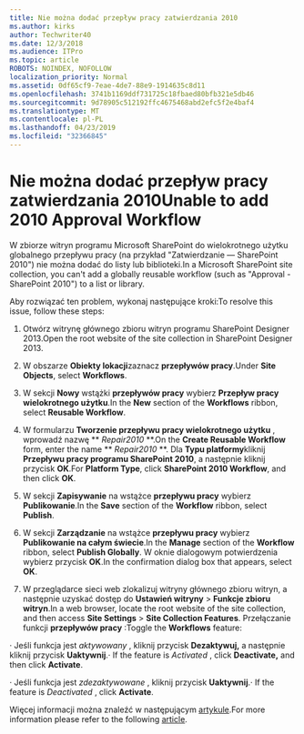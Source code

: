 ```yaml
---
title: Nie można dodać przepływ pracy zatwierdzania 2010
ms.author: kirks
author: Techwriter40
ms.date: 12/3/2018
ms.audience: ITPro
ms.topic: article
ROBOTS: NOINDEX, NOFOLLOW
localization_priority: Normal
ms.assetid: 0df65cf9-7eae-4de7-88e9-1914635c8d11
ms.openlocfilehash: 3741b1169ddf731725c18fbaed80bfb321e5db46
ms.sourcegitcommit: 9d78905c512192ffc4675468abd2efc5f2e4baf4
ms.translationtype: MT
ms.contentlocale: pl-PL
ms.lasthandoff: 04/23/2019
ms.locfileid: "32366845"
---
```

# <a name="unable-to-add-2010-approval-workflow"></a><span data-ttu-id="0f117-102">Nie można dodać przepływ pracy zatwierdzania 2010</span><span class="sxs-lookup"><span data-stu-id="0f117-102">Unable to add 2010 Approval Workflow</span></span>

<span data-ttu-id="0f117-103">W zbiorze witryn programu Microsoft SharePoint do wielokrotnego użytku globalnego przepływu pracy (na przykład "Zatwierdzanie — SharePoint 2010") nie można dodać do listy lub biblioteki.</span><span class="sxs-lookup"><span data-stu-id="0f117-103">In a Microsoft SharePoint site collection, you can't add a globally reusable workflow (such as "Approval - SharePoint 2010") to a list or library.</span></span>
  
<span data-ttu-id="0f117-104">Aby rozwiązać ten problem, wykonaj następujące kroki:</span><span class="sxs-lookup"><span data-stu-id="0f117-104">To resolve this issue, follow these steps:</span></span> 
  
1. <span data-ttu-id="0f117-105">Otwórz witrynę głównego zbioru witryn programu SharePoint Designer 2013.</span><span class="sxs-lookup"><span data-stu-id="0f117-105">Open the root website of the site collection in SharePoint Designer 2013.</span></span>
  
2. <span data-ttu-id="0f117-106">W obszarze **Obiekty lokacji**zaznacz **przepływów pracy**.</span><span class="sxs-lookup"><span data-stu-id="0f117-106">Under **Site Objects**, select **Workflows**.</span></span> 
  
3. <span data-ttu-id="0f117-107">W sekcji **Nowy** wstążki **przepływów pracy** wybierz **Przepływ pracy wielokrotnego użytku**.</span><span class="sxs-lookup"><span data-stu-id="0f117-107">In the **New** section of the **Workflows** ribbon, select **Reusable Workflow**.</span></span> 
  
4. <span data-ttu-id="0f117-108">W formularzu **Tworzenie przepływu pracy wielokrotnego użytku** , wprowadź nazwę \*\* *Repair2010* \*\*.</span><span class="sxs-lookup"><span data-stu-id="0f117-108">On the **Create Reusable Workflow** form, enter the name \*\* *Repair2010* \*\*.</span></span> <span data-ttu-id="0f117-109">Dla **Typu platformy**kliknij **Przepływu pracy programu SharePoint 2010**, a następnie kliknij przycisk **OK**.</span><span class="sxs-lookup"><span data-stu-id="0f117-109">For **Platform Type**, click **SharePoint 2010 Workflow**, and then click **OK**.</span></span> 
  
1. <span data-ttu-id="0f117-110">W sekcji **Zapisywanie** na wstążce **przepływu pracy** wybierz **Publikowanie**.</span><span class="sxs-lookup"><span data-stu-id="0f117-110">In the **Save** section of the **Workflow** ribbon, select **Publish**.</span></span> 
  
2. <span data-ttu-id="0f117-111">W sekcji **Zarządzanie** na wstążce **przepływu pracy** wybierz **Publikowanie na całym świecie**.</span><span class="sxs-lookup"><span data-stu-id="0f117-111">In the **Manage** section of the **Workflow** ribbon, select **Publish Globally**.</span></span> <span data-ttu-id="0f117-112">W oknie dialogowym potwierdzenia wybierz przycisk **OK**.</span><span class="sxs-lookup"><span data-stu-id="0f117-112">In the confirmation dialog box that appears, select **OK**.</span></span> 
  
3. <span data-ttu-id="0f117-113">W przeglądarce sieci web zlokalizuj witryny głównego zbioru witryn, a następnie uzyskać dostęp do **Ustawień witryny** \> **Funkcje zbioru witryn**.</span><span class="sxs-lookup"><span data-stu-id="0f117-113">In a web browser, locate the root website of the site collection, and then access **Site Settings** \> **Site Collection Features**.</span></span> <span data-ttu-id="0f117-114">Przełączanie funkcji **przepływów pracy** :</span><span class="sxs-lookup"><span data-stu-id="0f117-114">Toggle the **Workflows** feature:</span></span> 
  
<span data-ttu-id="0f117-115">· Jeśli funkcja jest *aktywowany* , kliknij przycisk **Dezaktywuj,** a następnie kliknij przycisk **Uaktywnij**.</span><span class="sxs-lookup"><span data-stu-id="0f117-115">· If the feature is  *Activated*  , click **Deactivate,** and then click **Activate**.</span></span> 
  
<span data-ttu-id="0f117-116">· Jeśli funkcja jest *zdezaktywowane* , kliknij przycisk **Uaktywnij**.</span><span class="sxs-lookup"><span data-stu-id="0f117-116">· If the feature is  *Deactivated*  , click **Activate**.</span></span> 
  
<span data-ttu-id="0f117-117">Więcej informacji można znaleźć w następującym [artykule](https://go.microsoft.com/fwlink/?linkid=2047770&amp;clcid=0x409).</span><span class="sxs-lookup"><span data-stu-id="0f117-117">For more information please refer to the following [article](https://go.microsoft.com/fwlink/?linkid=2047770&amp;clcid=0x409).</span></span>
  

